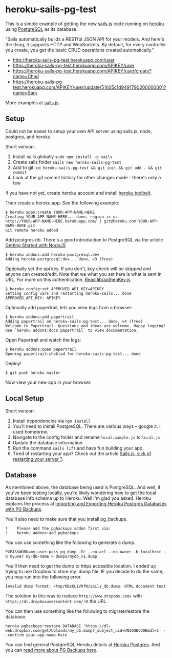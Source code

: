 # heroku-sails-pg-test

This is a simple example of getting the new [sails.js](http://sailsjs.com/)
code running on [heroku](http://www.heroku.com) using [PostgreSQL](http://www.postgresql.org) as its database. 

"Sails automatically builds a RESTful JSON API for your models. And here's the thing,
it supports HTTP and WebSockets. By default, for every controller you create, 
you get the basic CRUD operations created automatically."

* http://heroku-sails-pg-test.herokuapp.com/user
* https://heroku-sails-pg-test.herokuapp.com/APIKEY/user
* https://heroku-sails-pg-test.herokuapp.com/APIKEY/user/create?name=Chad
* https://heroku-sails-pg-test.herokuapp.com/APIKEY/user/update/51605c1d9491790200000001?name=Sam

More examples at [sails.js](http://sailsjs.com/).

## Setup

Could not be easier to setup your own API server using sails.js, node, postgres, and heroku.

Short version:  

1. Install sails globally `sudo npm install -g sails`
1. Create sails folder `sails new heroku-sails-pg-test`
1. Add to git: `cd heroku-sails-pg-test && git init && git add . && git commit`
1. Look at the git commit history for other changes made - there's only a few 

If you have not yet, create heroku account and install [heroku toolbelt](https://toolbelt.heroku.com/).

Then create a heroku app. See the following example:

	$ heroku apps:create YOUR-APP-NAME-HERE
	Creating YOUR-APP-NAME-HERE... done, region is us
	http://YOUR-APP-NAME-HERE.herokuapp.com/ | git@heroku.com:YOUR-APP-NAME-HERE.git
	Git remote heroku added


Add postgres db. There's a good introduction to PostgreSQL via the article [Getting Started with NodeJS](https://devcenter.heroku.com/articles/getting-started-with-nodejs#provision-a-database)

	$ heroku addons:add heroku-postgresql:dev
	Adding heroku-postgresql:dev... done, v3 (free)


Optionally set the api key. If you don't, key check will be skipped and anyone can created/edit.
Note that we what you set here is what is sent in URL.  For more on this authentication,
[Read lib/authenKey.js](lib/authenKey.js)

	$ heroku config:set APPROVED_API_KEY=APIKEY
	Setting config vars and restarting heroku-sails... done
	APPROVED_API_KEY: APIKEY


Optionally add papertrail, lets you view logs from a browser:

	$ heroku addons:add papertrail
	Adding papertrail on heroku-sails-pg-test... done, v4 (free)
	Welcome to Papertrail. Questions and ideas are welcome. Happy logging!
	Use `heroku addons:docs papertrail` to view documentation.

Open Papertrail and watch the logs:

	$ heroku addons:open papertrail
	Opening papertrail:choklad for heroku-sails-pg-test... done


Deploy!

	$ git push heroku master

Now view your new app in your browser.


## Local Setup 

Short version:  

1. Install dependencies via `npm install`
1. You'll need to install PostgreSQL. There are various ways – google it. I used homebrew.
1. Navigate to the config folder and rename `local.sample.js` to `local.js`
1. Update the database information.
1. Run the command `sails lift` and have fun building your app.
1. Tired of restarting your app? Check out the article [Sails.js, sick of restarting your server ?](https://coderwall.com/p/njcr7w).

## Database

As mentioned above, the database being used is PostgreSQL. And well, if you've been testing locally, you're likely wondering how to get the local database info schema up to Heroku. Well I'm glad you asked. Heroku explains the process at [Importing and Exporting Heroku Postgres Databases with PG Backups](https://devcenter.heroku.com/articles/heroku-postgres-import-export). 

You'll also need to make sure that you install pg_backups.

	!    Please add the pgbackups addon first via:
 	!    heroku addons:add pgbackups


You can use something like the following to generate a dump.

`PGPASSWORD=my-user-pass pg_dump -Fc --no-acl --no-owner -h localhost -U myuser my-db-name > dumps/mydb_v1.dump`

You'll then need to get the dump to https accesible location. I ended up trying to use Dropbox to store my .dump file. IF you decide to do the same, you may run into the following error. 

`Invalid dump format: /tmp/KBzKLiVhfW/sails_db.dump: HTML document text`

The solution to this was to replace `http://www.dropbox.com/` with `https://dl.dropboxusercontent.com/` in the URL.

You can then use something like the following to migrate/restore the database.

`heroku pgbackups:restore DATABASE 'https://dl-web.dropbox.com/get/Uploads/my_db.dump?_subject_uid=UNIQUECODE&dl=1' --confirm your-app-name-here`

You can find general PostgreSQL Heroku details at [Heroku Postgres](https://devcenter.heroku.com/articles/heroku-postgresql). And you can [read more about PG Backups here](https://devcenter.heroku.com/articles/pgbackups).




